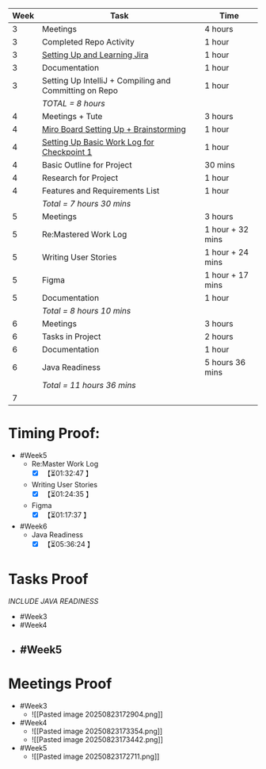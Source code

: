 | **Week** | **Task**                                                                                                                                                          | **Time**         |
| -------- | ----------------------------------------------------------------------------------------------------------------------------------------------------------------- | ---------------- |
| 3        | Meetings                                                                                                                                                          | 4 hours          |
| 3        | Completed Repo Activity                                                                                                                                           | 1 hour           |
| 3        | [Setting Up and Learning Jira](https://softwarecab302.atlassian.net/jira/software/projects/SCRUM/summary)                                                         | 1 hour           |
| 3        | Documentation                                                                                                                                                     | 1 hour           |
| 3        | Setting Up IntelliJ + Compiling and Committing on Repo                                                                                                            | 1 hour           |
|          | *TOTAL = 8 hours*                                                                                                                                                 |                  |
| 4        | Meetings + Tute                                                                                                                                                   | 3 hours          |
| 4        | [Miro Board Setting Up + Brainstorming](https://miro.com/app/board/uXjVJTioquY=/)                                                                                 | 1 hour           |
| 4        | [Setting Up Basic Work Log for Checkpoint 1](https://docs.google.com/document/d/1L9IiitUAt8Bo-wTfecQ8EK1HEUp3s1QUE8nfyZk508M/edit?tab=t.0#heading=h.scivdxegvvoe) | 1 hour           |
| 4        | Basic Outline for Project                                                                                                                                         | 30 mins          |
| 4        | Research for Project                                                                                                                                              | 1 hour           |
| 4        | Features and Requirements List                                                                                                                                    | 1 hour           |
|          | *Total = 7 hours 30 mins*                                                                                                                                         |                  |
| 5        | Meetings                                                                                                                                                          | 3 hours          |
| 5        | Re:Mastered Work Log                                                                                                                                              | 1 hour + 32 mins |
| 5        | Writing User Stories                                                                                                                                              | 1 hour + 24 mins |
| 5        | Figma                                                                                                                                                             | 1 hour + 17 mins |
| 5        | Documentation                                                                                                                                                     | 1 hour           |
|          | *Total = 8 hours 10 mins*                                                                                                                                         |                  |
| 6        | Meetings                                                                                                                                                          | 3 hours          |
| 6        | Tasks in Project                                                                                                                                                  | 2 hours          |
| 6        | Documentation                                                                                                                                                     | 1 hour           |
| 6        | Java Readiness                                                                                                                                                    | 5 hours 36 mins  |
|          | *Total = 11 hours 36 mins*                                                                                                                                        |                  |
| 7        |                                                                                                                                                                   |                  |

# Timing Proof:
- #Week5
	- Re:Master Work Log
		- [x] <span class="timer-p" id="uUFXEfh" data-dur="4367" data-ts="1755934931">【⏳01:32:47 】</span> 
	- Writing User Stories
		- [x] <span class="timer-p" id="uUGg3C7" data-dur="3575" data-ts="1755938517">【⏳01:24:35 】</span> 
	- Figma
		- [x] <span class="timer-p" id="uVkEDuy" data-dur="12337" data-ts="1756544189">【⏳01:17:37 】</span> 
- #Week6
	- Java Readiness
		- [x] <span class="timer-p" id="uVjNdds" data-dur="12624" data-ts="1756531800">【⏳05:36:24 】</span> 
# Tasks Proof
*INCLUDE JAVA READINESS*
- #Week3 
- #Week4 
- #Week5 
	- 
# Meetings Proof

- #Week3 
	- ![[Pasted image 20250823172904.png]]
- #Week4 
	- ![[Pasted image 20250823173354.png]]
	- ![[Pasted image 20250823173442.png]]
- #Week5
	- ![[Pasted image 20250823172711.png]]
